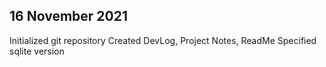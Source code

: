 ## 16 November 2021
Initialized git repository
Created DevLog, Project Notes, ReadMe
Specified sqlite version